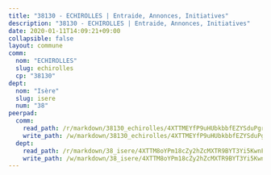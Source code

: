```yaml
---
title: "38130 - ECHIROLLES | Entraide, Annonces, Initiatives"
description: "38130 - ECHIROLLES | Entraide, Annonces, Initiatives"
date: 2020-01-11T14:09:21+09:00
collapsible: false
layout: commune
comm:
  nom: "ECHIROLLES"
  slug: echirolles
  cp: "38130"
dept:
  nom: "Isère"
  slug: isere
  num: "38"
peerpad:
  comm:
    read_path: /r/markdown/38130_echirolles/4XTTMEYfP9uHUbkbbfEZYSduPgr9MJeG6PZV3ncWxi91kN5WV
    write_path: /w/markdown/38130_echirolles/4XTTMEYfP9uHUbkbbfEZYSduPgr9MJeG6PZV3ncWxi91kN5WV-K3TgUARw1StXxQHW5uJUHXKGDTAu3oiiwwoyXv1LhoCwYcME4w6CqUZRyFkkWVaxuiExsUC2q2eyGEmvqpC471QyQ2gzCN32mPP1RcFSd5i2RCmCW1cuFfs9bqv2tkM39U5ss9wj
  dept:
    read_path: /r/markdown/38_isere/4XTTM8oYPm18cZy2hZcMXTR9BYT3Yi5KwnFvpXu1TXaRq7Q3V
    write_path: /w/markdown/38_isere/4XTTM8oYPm18cZy2hZcMXTR9BYT3Yi5KwnFvpXu1TXaRq7Q3V-K3TgUoSzs2JpJwfbzBvgU8N95mHo7JXz7NbEctNRM3EDb2iYHA4maKm3pRQwmboULLPnLFTEhRgTawPTWpmxTxKbTwDgAEzA9tUHjpudQTWdKWfdVSegAo77eCwhXTaVG7AyUZEs
---
```


